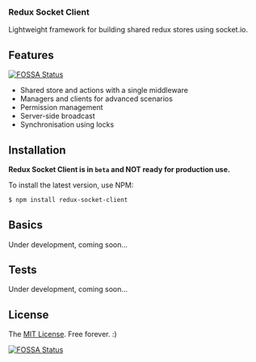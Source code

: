 ### Redux Socket Client

Lightweight framework for building shared redux stores using socket.io.

## Features
[![FOSSA Status](https://app.fossa.io/api/projects/git%2Bgithub.com%2Fajuhos%2Fredux-socket-client.svg?type=shield)](https://app.fossa.io/projects/git%2Bgithub.com%2Fajuhos%2Fredux-socket-client?ref=badge_shield)


 - Shared store and actions with a single middleware
 - Managers and clients for advanced scenarios
 - Permission management
 - Server-side broadcast
 - Synchronisation using locks

## Installation

**Redux Socket Client is in ``beta`` and NOT ready for production use.**

To install the latest version, use NPM:

```bash
$ npm install redux-socket-client
```

## Basics

Under development, coming soon...

## Tests

Under development, coming soon...

## License

The [MIT License](https://github.com/ajuhos/api-core/blob/master/LICENSE).
Free forever. :)

[![FOSSA Status](https://app.fossa.io/api/projects/git%2Bgithub.com%2Fajuhos%2Fredux-socket-client.svg?type=large)](https://app.fossa.io/projects/git%2Bgithub.com%2Fajuhos%2Fredux-socket-client?ref=badge_large)